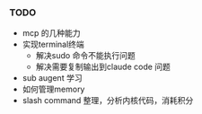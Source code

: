 

### TODO

- mcp 的几种能力
- 实现terminal终端
  - 解决sudo 命令不能执行问题
  - 解决需要复制输出到claude code 问题
- sub augent 学习
- 如何管理memory
- slash command 整理，分析内核代码，消耗积分








